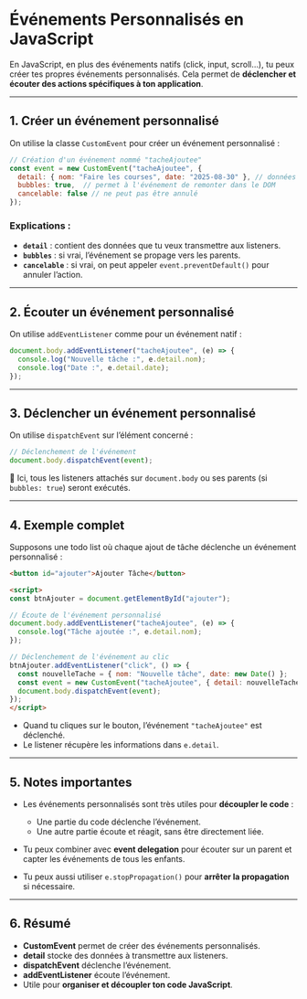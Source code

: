 # Événements Personnalisés en JavaScript

En JavaScript, en plus des événements natifs (click, input, scroll…), tu peux créer tes propres événements personnalisés. Cela permet de **déclencher et écouter des actions spécifiques à ton application**.

---

## 1. Créer un événement personnalisé

On utilise la classe `CustomEvent` pour créer un événement personnalisé :

```js
// Création d'un événement nommé "tacheAjoutee"
const event = new CustomEvent("tacheAjoutee", {
  detail: { nom: "Faire les courses", date: "2025-08-30" }, // données personnalisées
  bubbles: true,  // permet à l'événement de remonter dans le DOM
  cancelable: false // ne peut pas être annulé
});
```

### Explications :

* **`detail`** : contient des données que tu veux transmettre aux listeners.
* **`bubbles`** : si vrai, l’événement se propage vers les parents.
* **`cancelable`** : si vrai, on peut appeler `event.preventDefault()` pour annuler l’action.

---

## 2. Écouter un événement personnalisé

On utilise `addEventListener` comme pour un événement natif :

```js
document.body.addEventListener("tacheAjoutee", (e) => {
  console.log("Nouvelle tâche :", e.detail.nom);
  console.log("Date :", e.detail.date);
});
```

---

## 3. Déclencher un événement personnalisé

On utilise `dispatchEvent` sur l’élément concerné :

```js
// Déclenchement de l'événement
document.body.dispatchEvent(event);
```

🔹 Ici, tous les listeners attachés sur `document.body` ou ses parents (si `bubbles: true`) seront exécutés.

---

## 4. Exemple complet

Supposons une todo list où chaque ajout de tâche déclenche un événement personnalisé :

```html
<button id="ajouter">Ajouter Tâche</button>

<script>
const btnAjouter = document.getElementById("ajouter");

// Écoute de l'événement personnalisé
document.body.addEventListener("tacheAjoutee", (e) => {
  console.log("Tâche ajoutée :", e.detail.nom);
});

// Déclenchement de l'événement au clic
btnAjouter.addEventListener("click", () => {
  const nouvelleTache = { nom: "Nouvelle tâche", date: new Date() };
  const event = new CustomEvent("tacheAjoutee", { detail: nouvelleTache });
  document.body.dispatchEvent(event);
});
</script>
```

* Quand tu cliques sur le bouton, l’événement `"tacheAjoutee"` est déclenché.
* Le listener récupère les informations dans `e.detail`.

---

## 5. Notes importantes

* Les événements personnalisés sont très utiles pour **découpler le code** :

  * Une partie du code déclenche l’événement.
  * Une autre partie écoute et réagit, sans être directement liée.

* Tu peux combiner avec **event delegation** pour écouter sur un parent et capter les événements de tous les enfants.

* Tu peux aussi utiliser `e.stopPropagation()` pour **arrêter la propagation** si nécessaire.

---

## 6. Résumé

* **CustomEvent** permet de créer des événements personnalisés.
* **detail** stocke des données à transmettre aux listeners.
* **dispatchEvent** déclenche l’événement.
* **addEventListener** écoute l’événement.
* Utile pour **organiser et découpler ton code JavaScript**.

